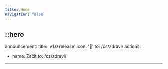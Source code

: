 ```yaml
---
title: Home
navigation: false
---
```


::hero
---
announcement:
  title: 'v1.0 release'
  icon: '🎉'
  to: /cs/zdravi/
actions:
  - name: Začít
    to: /cs/zdravi/
---
